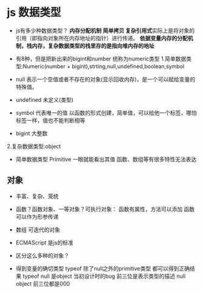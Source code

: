 # js 数据类型

- js有多少种数据类型？
**内存分配机制**
**简单拷贝 复杂引用式**实际上是将对象的引用（即指向对象所在内存地址的指针）进行传递。
**依据变量内存的分配机制，栈内存，复杂数据类型的栈里存的是指向堆内存的地址**
- 有8种，但是把新出来的bigint和number 统称为numeric类型
1.简单数据类型:Numeric(number + bigint),strting,null,undefined,boolean,symbol
 - null
   表示一个空值或者不存在的对象(显示回收内存)，是一个可以赋给变量的特殊值。

 - undefined 未定义(类型)
 - symbol 代表唯一的值
   以函数的形式创建，简单值，可以给他一个标签，哪怕标签一样，值也不能判断相等
 - bigint 大整数
   
2.复杂数据类型:object

- 简单数据类型 Primitive
  一眼就能看出其值
  函数、数组等有很多特性无法表达

## 对象
  - 丰富、复杂、笼统
  - 函数？函数对象、一等对象？可执行对象：
    函数有属性，方法可以添加
    函数可以作为形参传递
  - 数组 可迭代的对象
 
- ECMAScript 是js的标准

- 区分这么多种的对象？
- 得到变量的确切类型 
  typeof 除了null之外的primitive类型 都可以得到正确结果
  typeof null 是object 当初设计时的bug
  前三位是表示类型的描述 null object 前三位都是000